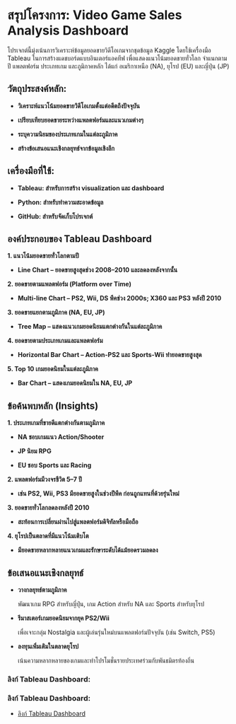  # สรุปโครงการ: Video Game Sales Analysis Dashboard
 
โปรเจกต์นี้มุ่งเน้นการวิเคราะห์ข้อมูลยอดขายวิดีโอเกมจากชุดข้อมูล Kaggle โดยใช้เครื่องมือ Tableau ในการสร้างแดชบอร์ดแบบอินเตอร์แอคทีฟ เพื่อแสดงแนวโน้มยอดขายทั่วโลก จำแนกตามปี แพลตฟอร์ม ประเภทเกม และภูมิภาคหลัก ได้แก่ อเมริกาเหนือ (NA), ยุโรป (EU) และญี่ปุ่น (JP)

 ## วัตถุประสงค์หลัก:
 
- **วิเคราะห์แนวโน้มยอดขายวิดีโอเกมตั้งแต่อดีตถึงปัจจุบัน**

- **เปรียบเทียบยอดขายระหว่างแพลตฟอร์มและแนวเกมต่างๆ**

- **ระบุความนิยมของประเภทเกมในแต่ละภูมิภาค**

- **สร้างข้อเสนอแนะเชิงกลยุทธ์จากข้อมูลเชิงลึก**

 ## เครื่องมือที่ใช้:
 
- **Tableau: สำหรับการสร้าง visualization และ dashboard**

- **Python: สำหรับทำความสะอาดข้อมูล**

- **GitHub: สำหรับจัดเก็บโปรเจกต์**

## องค์ประกอบของ Tableau Dashboard

**1. แนวโน้มยอดขายทั่วโลกตามปี**

- **Line Chart – ยอดขายสูงสุดช่วง 2008–2010 และลดลงหลังจากนั้น**

**2. ยอดขายตามแพลตฟอร์ม (Platform over Time)**

- **Multi-line Chart – PS2, Wii, DS พีคช่วง 2000s; X360 และ PS3 หลังปี 2010**

**3. ยอดขายแยกตามภูมิภาค (NA, EU, JP)**

- **Tree Map – แสดงแนวเกมยอดนิยมแตกต่างกันในแต่ละภูมิภาค**

**4. ยอดขายตามประเภทเกมและแพลตฟอร์ม**

- **Horizontal Bar Chart – Action-PS2 และ Sports-Wii ทำยอดขายสูงสุด**

**5. Top 10 เกมยอดนิยมในแต่ละภูมิภาค**

- **Bar Chart – แสดงเกมยอดนิยมใน NA, EU, JP**


## ข้อค้นพบหลัก (Insights)

**1. ประเภทเกมที่ขายดีแตกต่างกันตามภูมิภาค**

- **NA ชอบเกมแนว Action/Shooter**

- **JP นิยม RPG**

- **EU ชอบ Sports และ Racing**

**2. แพลตฟอร์มมีวงจรชีวิต 5–7 ปี**

- **เช่น PS2, Wii, PS3 มียอดขายสูงในช่วงปีพีค ก่อนถูกแทนที่ด้วยรุ่นใหม่**

**3. ยอดขายทั่วโลกลดลงหลังปี 2010**

- **สะท้อนการเปลี่ยนผ่านไปสู่แพลตฟอร์มดิจิทัลหรือมือถือ**

**4. ยุโรปเป็นตลาดที่มีแนวโน้มเติบโต**

- **มียอดขายหลากหลายแนวเกมและรักษาระดับได้แม้ยอดรวมลดลง**

## ข้อเสนอแนะเชิงกลยุทธ์

- **วางกลยุทธ์ตามภูมิภาค**
  
  พัฒนาเกม RPG สำหรับญี่ปุ่น, เกม Action สำหรับ NA และ Sports สำหรับยุโรป
  
- **รีมาสเตอร์เกมยอดนิยมจากยุค PS2/Wii**
  
  เพื่อเจาะกลุ่ม Nostalgia และผู้เล่นรุ่นใหม่บนแพลตฟอร์มปัจจุบัน (เช่น Switch, PS5)

- **ลงทุนเพิ่มเติมในตลาดยุโรป**
  
  เน้นความหลากหลายของเกมและทำโปรโมชั่นรายประเทศร่วมกับพันธมิตรท้องถิ่น


 ### ลิงก์ Tableau Dashboard:
 


### ลิงก์ Tableau Dashboard:
 - [ลิงก์ Tableau Dashboard](https://public.tableau.com/views/VideoGameSalesDashboard_17477176844180/Dashboard1?:language=th-TH&publish=yes&:sid=&:redirect=auth&:display_count=n&:origin=viz_share_link)
